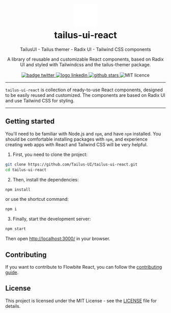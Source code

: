 <div style="text-align: center;">
<img src="public/favicon-white.svg" alt="Logo tailus" width="70" height="70" style="margin: 2rem 0 -2rem 0">
<h1>tailus-ui-react</h1>
<p>TailusUI - Tailus themer - Radix UI - Tailwind CSS components</p>
<span>A library of reusable and customizable React components, based on Radix UI and styled with Tailwindcss and the tailus-themer package.</span>
<div style="margin-top: 1rem">
    <a href="https://twitter.com/tailus_ui">
      <img alt="badge twitter" src="https://img.shields.io/twitter/follow/tailus_ui?style=social">
    </a>
    <a href="https://cd.linkedin.com/company/tailus-ui">
      <img alt="logo linkedin" src="https://img.shields.io/badge/-tailus_ui-blue?style=flat-square&logo=Linkedin&logoColor=white&link=https://cd.linkedin.com/company/tailus-ui">
    </a>
    <a href="https://www.github.com/tailus-ui/tailus-ui-react">
      <img alt="github stars" src="https://img.shields.io/github/stars/tailus-ui/tailus-ui-react?style=social">
    </a>
    <img alt="MIT licence" src="https://img.shields.io/badge/license-MIT-blue.svg">      
</div>
</div>

---

`tailus-ui-react` is collection of ready-to-use React components, designed to be easily reused and customized. The
components are based on Radix UI and use Tailwind CSS for styling.

---

## Getting started

You'll need to be familiar with Node.js and `npm`, and have `npm` installed. You should be comfortable installing
packages with `npm`, and experience creating web apps with React and Tailwind CSS will be very helpful.

1. First, you need to clone the project:

```bash
git clone https://github.com/Tailus-UI/tailus-ui-react.git
cd tailus-ui-react
```

2. Then, install the dependencies:

```bash
npm install
```

or use the shortcut command:

```bash
npm i
```

3. Finally, start the development server:

```bash
npm start
```

Then open [http://localhost:3000/](http://localhost:3000/) in your browser.

## Contributing

If you want to contribute to Flowbite React, you can follow
the [contributing guide](https://github.com/tailus-ui/tailus-ui-react/blob/main/CONTRIBUTING.md).

## License

This project is licensed under the MIT License - see
the [LICENSE](https://github.com/tailus-ui/tailus-ui-react/blob/main/LICENCE.md) file for details.